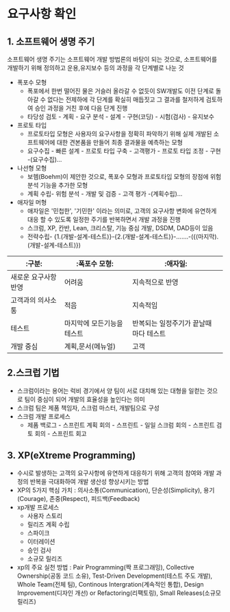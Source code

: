 # 요구사항 확인

## 1. 소프트웨어 생명 주기
소프트웨어 생명 주기는 소프트웨어 개발 방법론의 바탕이 되는 것으로, 소프트웨어를 개발하기 위해 정의하고 운용,유지보수 등의 과정을 각 단계별로 나눈 것
- 폭포수 모형
    * 폭포에서 한번 떨어진 물은 거슬러 올라갈 수 없듯이 SW개발도 이전 단계로 돌아갈 수 없다는 전제하에 각 단계를 확실히 매듭짓고 그 결과를 철저하게 검토하여 승인 과정을 거친 후에 다음 단계 진행
    * 타당성 검토 - 계획 - 요구 분석 - 설계 - 구현(코딩) - 시험(검사) - 유지보수
- 프로토 타입
    * 프로토타입 모형은 사용자의 요구사항을 정확히 파악하기 위해 실제 개발된 소프트웨어에 대한 견본품을 만들어 최종 결과물을 예측하는 모형
    * 요구수집 - 빠른 설계 - 프로토 타입 구축 - 고객평가 - 프로토 타입 조정 - 구현 -(요구수집)...
- 나선형 모형
    * 보헴(Boehm)이 제안한 것으로, 폭포수 모형과 프로토타입 모형의 장점에 위험 분석 기능을 추가한 모형
    * 계획 수립- 위험 분석 - 개발 및 검증 - 고객 평가 -(계획수립)...
- 애자일 머형
    * 애자일은 '민첩한', '기민한' 이라는 의미로, 고객의 요구사항 변화에 유연하게 대응 할 수 있도록 일정한 주기를 반복하면서 개발 과정을 진행
    * 스크럼, XP, 칸반, Lean, 크리스탈, 기능 중심 개발, DSDM, DAD등이 있음
    * 전략수립- {1.(개발-설계-테스트)}-{2.(개발-설계-테스트)}-.......-({(마지막).(개발-설계-테스트)})

|:구분:|:폭포수 모형:|:애자일:|
|---------|---------|---------|
|새로운 요구사항 반영|어려움|지속적으로 반영|
|고객과의 의사소통|적음|지속적임|
|테스트|마지막에 모든기능을 테스트|반복되는 일정주기가 끝날때 마다 테스트|
|개발 중심|계획,문서(메뉴얼)|고객|

## 2.스크럽 기법
- 스크럼이라는 용어는 럭비 경기에서 양 팀이 서로 대치해 있는 대형을 일컫는 것으로 팀이 중심이 되어 개발의 효율성을 높인다는 의미
- 스크럼 팀은 제품 책임자, 스크럼 마스터, 개발팀으로 구성
- 스크럼 개발 프로세스
    * 제품 백로그 - 스프린트 계획 회의 - 스프린트 - 일일 스크럼 회의 - 스프린트 검토 회의 - 스프린트 회고

## 3. XP(eXtreme Programming)
- 수시로 발생하는 고객의 요구사항에 유연하게 대응하기 위해 고객의 참여와 개발 과정의 반복을 극대화하여 개발 생산성 향상시키는 방법
- XP의 5가지 핵심 가치 : 의사소통(Communication), 단순성(Simplicity), 용기(Courage), 존중(Respect), 피드백(Feedback)
- xp개발 프로세스
    * 사용자 스토리
    * 릴리즈 계획 수립
    * 스파이크
    * 이터레이션
    * 승인 검사
    * 소규모 릴리즈
- xp의 주요 실천 방법 : Pair Programming(짝 프로그래밍), Collective Ownership(공동 코드 소유), Test-Driven Development(테스트 주도 개발), Whole Team(전체 팀), Continous Intergration(계속적인 통합), Design Improvement(디자인 개선) or Refactoring(리팩토링), Small Releases(소규모 릴리즈)

